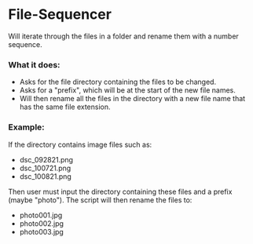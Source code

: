 # File-Sequencer
Will iterate through the files in a folder and rename them with a number sequence.

### What it does:
* Asks for the file directory containing the files to be changed.
* Asks for a "prefix", which will be at the start of the new file names.
* Will then rename all the files in  the directory with a new file name that has the same file extension.

### Example:
If the directory contains image files such as:
* dsc_092821.png
* dsc_100721.png
* dsc_100821.png 
  
Then user must input the directory containing these files and a prefix (maybe "photo"). The script will then rename
the files to:
* photo001.jpg
* photo002.jpg
* photo003.jpg